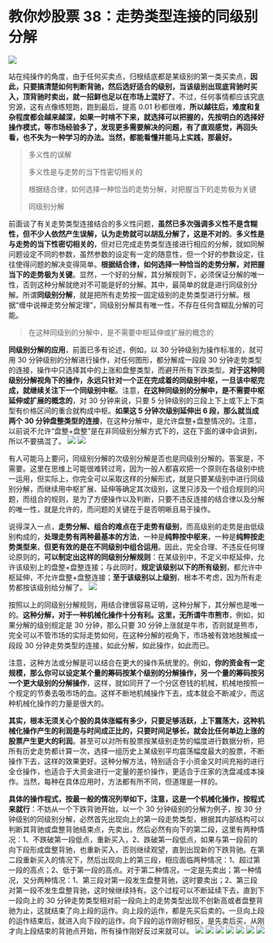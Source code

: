 # 教你炒股票 38：走势类型连接的同级别分解

![](./1.png)

站在纯操作的角度，由于任何买卖点，归根结底都是某级别的第一类买卖点，**因此，只要搞清楚如何判断背驰，然后选好适合的级别，当该级别出现底背驰时买入，顶背驰时卖出，就一招鲜也足以在市场上混好了**。不过，任何事情都应该究底穷源，这有点像练短跑，跑到最后，提高 0.01 秒都很难，**所以越往后，难度和复杂程度都会越来越深，如果一时啃不下来，就选择可以把握的，先按明白的选择好操作模式，等市场经验多了，发现更多需要解决的问题，有了直观感觉，再回头看，也不失为一种学习的办法。当然，都能看懂并能马上实践，那最好。**

> 多义性的误解
>
> 多义性是与走势的当下性密切相关的
>
> 根据结合律，如何选择一种恰当的走势分解，对把握当下的走势极为关键
>
> 同级别分解

前面谈了有关走势类型连接结合的多义性问题，**虽然已多次强调多义性不是含糊性，但不少人依然产生误解，认为走势就可以胡乱分解了，这是不对的**。**多义性是与走势的当下性密切相关的**，但对已完成走势类型连接进行相应的分解，就如同解问题设定不同的参数，虽然参数的设定有一定的随意性，但一个好的参数设定，往往使得问题的解决变得简单。**根据结合律，如何选择一种恰当的走势分解，对把握当下的走势极为关键**。显然，一个好的分解，其分解规则下，必须保证分解的唯一性，否则这种分解就绝对不可能是好的分解。其中，最简单的就是进行同级别分解。所谓**同级别分解**，就是把所有走势按一固定级别的走势类型进行分解。根据“缠中说禅走势分解定理”，同级别分解具有唯一性，不存在任何含糊乱分解的可能。

> 在这种同级别的分解中，是不需要中枢延伸或扩展的概念的

**同级别分解的应用**，前面已多有论述，例如，以 30 分钟级别为操作标准的，就可用 30 分钟级别的分解进行操作，对任何图形，都分解成一段段 30 分钟走势类型的连接，操作中只选择其中的上涨和盘整类型，而避开所有下跌类型。**对于这种同级别分解视角下的操作，永远只针对一个正在完成着的同级别中枢，一旦该中枢完成，就继续关注下一个同级别中枢**。注意，**在这种同级别的分解中，是不需要中枢延伸或扩展的概念的**，对 30 分钟来说，只要 5 分钟级别的三段上下上或下上下类型有价格区间的重合就构成中枢。**如果这 5 分钟次级别延伸出 6 段，那么就当成两个 30 分钟盘整类型的连接**，在这种分解中，是允许盘整+盘整情况的。注意，以前说不允许“盘整+盘整”是在非同级别分解方式下的，这在下面的课中会讲到，所以不要搞混了。
![](./2.png)
![](./3.png)

有人可能马上要问，同级别分解的次级别分解是否也是同级别分解的。答案是，不需要。这里在思维上可能很难转过弯，因为一般人都喜欢把一个原则在各级别中统一运用，但实际上，你完全可以采取这样的分解形式，就是只要某级别中进行同级别分解，而继续用中枢扩展、延伸等确定其次级别，这里只涉及一个组合规则的问题，而组合的规则，是为了方便操作以及判断，只要不违反连接的结合律以及分解的唯一性，就是允许的，而问题的关键在于是否明晰且易于操作。

说得深入一点，**走势分解、组合的难点在于走势有级别**，而高级别的走势是由低级别构成的，**处理走势有两种最基本的方法**，一种是**纯粹按中枢来**，一种是**纯粹按走势类型来**，**但更有效的是在不同级别中组合运用**。因此，完全合理、不违反任何理论原则的，**可以制定出这样的同级别分解规则**：在某级别中，不定义中枢延伸，允许该级别上的盘整+盘整连接；与此同时，**规定该级别以下的所有级别**，都允许中枢延伸，不允许盘整+盘整连接；**至于该级别以上级别**，根本不考虑，因为所有走势都按该级别给分解了。
![](./4.png)

按照以上的同级别分解规则，用结合律很容易证明，这种分解下，其分解也是唯一的。**这种分解，对于一种机械化操作十分有利。这里，无所谓牛市熊市**，例如，如果分解的级别规定是 30 分钟，那么只要 30 分钟上涨就是牛市，否则就是熊市，完全可以不管市场的实际走势如何，在这种分解的视角下，市场被有效地肢解成一段段 30 分钟走势类型的连接，如此分解，如此操作，如此而已。

注意，这种方法或分解是可以结合在更大的操作系统里的。例如，**你的资金有一定规模，那么你可以设定某个量的筹码按某个级别的分解操作，另一个量的筹码按另一个更大级别的分解操作**，这样，就如同开了一个分区卷钱的机械，机械地按照一个规定的节奏去吸市场的血。这样不断地机械操作下去，成本就会不断减少，而这种机械化操作的力量是很大的。

**其实，根本无须关心个股的具体涨幅有多少，只要足够活跃，上下震荡大，这种机械化操作产生的利润是与时间成正比的，只要时间足够长，就会比任何单边上涨的股票产生更大的利润**。甚至可以对所有股票按某级别走势的幅度进行数据分析，把所有历史走势都计算一次，选择一组历史上某级别平均震荡幅度最大的股票，不断操作下去，这样的效果更好。这种分解方法，特别适合于小资金又时间充裕的进行全仓操作，也适合于大资金进行一定量的差价操作，更适合于庄家的洗盘减成本操作。当然，每种在具体应用时，方法都有所不同，但道理是一样的。

**具体的操作程式，按最一般的情况列举如下，注意，这是一个机械化操作，按程式来就行**：不妨从一个下跌背驰开始，以一个 30 分钟级别的分解为例子，按 30 分钟级别的同级别分解，必然首先出现向上的第一段走势类型，根据其内部结构可以判断其背驰或盘整背驰结束点，先卖出，然后必然有向下的第二段，这里有两种情况：1、不跌破第一段低点，重新买入，2、跌破第一段低点，如果与第一段前的向下段形成盘整背驰，也重新买入，否则继续观望，直到出现新的下跌背驰。在第二段重新买入的情况下，然后出现向上的第三段，相应面临两种情况：1、超过第一段的高点；2、低于第一段的高点。对于第二种情况，一定是先卖出；第一种情况，又分两种情况：1、第三段对第一段发生盘整背驰，这时要卖出；2、第三段对第一段不发生盘整背驰，这时候继续持有。这个过程可以不断延续下去，直到下一段向上的 30 分钟走势类型相对前一段向上的走势类型出现不创新高或者盘整背驰为止，这就结束了向上段的运作。向上段的运作，都是先买后卖的。一旦向上段的运作结束后，就进入向下段的运作。向下段的运作刚好相反，是先卖后买，从刚才向上段结束的背驰点开始，所有操作刚好反过来就可以。
![](./5.png)
![](./6.png)
![](./7.png)
![](./8.png)
![](./9.png)
![](./10.png)
![](./11.png)
